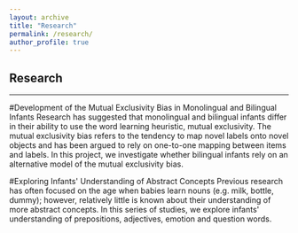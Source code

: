 ```yaml
---
layout: archive
title: "Research"
permalink: /research/
author_profile: true
---
```



## Research
------
#Development of the Mutual Exclusivity Bias in Monolingual and Bilingual Infants
Research has suggested that monolingual and bilingual infants differ in their ability to use the word learning heuristic, mutual exclusivity. The mutual exclusivity bias refers to the tendency to map novel labels onto novel objects and has been argued to rely on one-to-one mapping between items and labels. In this project, we investigate whether bilingual infants rely on an alternative model of the mutual exclusivity bias. 

#Exploring Infants' Understanding of Abstract Concepts
Previous research has often focused on the age when babies learn nouns (e.g. milk, bottle, dummy); however, relatively little is known about their understanding of more abstract concepts. In this series of studies, we explore infants' understanding of prepositions, adjectives, emotion and question words. 
